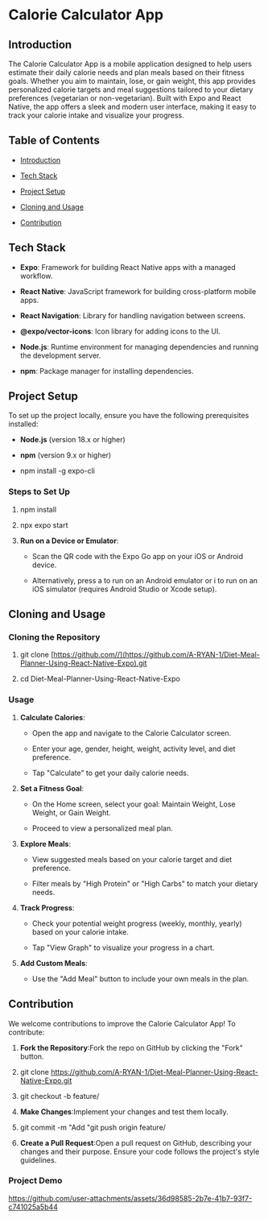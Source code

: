 Calorie Calculator App
======================

Introduction
------------

The Calorie Calculator App is a mobile application designed to help users estimate their daily calorie needs and plan meals based on their fitness goals. Whether you aim to maintain, lose, or gain weight, this app provides personalized calorie targets and meal suggestions tailored to your dietary preferences (vegetarian or non-vegetarian). Built with Expo and React Native, the app offers a sleek and modern user interface, making it easy to track your calorie intake and visualize your progress.

Table of Contents
-----------------

*   [Introduction](https://grok.com/chat/bb277433-a129-4072-849d-e6b62b2f8f34#introduction)
    
*   [Tech Stack](https://grok.com/chat/bb277433-a129-4072-849d-e6b62b2f8f34#tech-stack)
    
*   [Project Setup](https://grok.com/chat/bb277433-a129-4072-849d-e6b62b2f8f34#project-setup)
    
*   [Cloning and Usage](https://grok.com/chat/bb277433-a129-4072-849d-e6b62b2f8f34#cloning-and-usage)
    
*   [Contribution](https://grok.com/chat/bb277433-a129-4072-849d-e6b62b2f8f34#contribution)
    

Tech Stack
----------

*   **Expo**: Framework for building React Native apps with a managed workflow.
    
*   **React Native**: JavaScript framework for building cross-platform mobile apps.
    
*   **React Navigation**: Library for handling navigation between screens.
    
*   **@expo/vector-icons**: Icon library for adding icons to the UI.
    
*   **Node.js**: Runtime environment for managing dependencies and running the development server.
    
*   **npm**: Package manager for installing dependencies.
    

Project Setup
-------------

To set up the project locally, ensure you have the following prerequisites installed:

*   **Node.js** (version 18.x or higher)
    
*   **npm** (version 9.x or higher)
    
*   npm install -g expo-cli
    

### Steps to Set Up

1.  npm install
    
2.  npx expo start
    
3.  **Run on a Device or Emulator**:
    
    *   Scan the QR code with the Expo Go app on your iOS or Android device.
        
    *   Alternatively, press a to run on an Android emulator or i to run on an iOS simulator (requires Android Studio or Xcode setup).
        

Cloning and Usage
-----------------

### Cloning the Repository

1.  git clone [https://github.com//](https://github.com/A-RYAN-1/Diet-Meal-Planner-Using-React-Native-Expo).git
    
2.  cd Diet-Meal-Planner-Using-React-Native-Expo
    

### Usage

1.  **Calculate Calories**:
    
    *   Open the app and navigate to the Calorie Calculator screen.
        
    *   Enter your age, gender, height, weight, activity level, and diet preference.
        
    *   Tap "Calculate" to get your daily calorie needs.
        
2.  **Set a Fitness Goal**:
    
    *   On the Home screen, select your goal: Maintain Weight, Lose Weight, or Gain Weight.
        
    *   Proceed to view a personalized meal plan.
        
3.  **Explore Meals**:
    
    *   View suggested meals based on your calorie target and diet preference.
        
    *   Filter meals by "High Protein" or "High Carbs" to match your dietary needs.
        
4.  **Track Progress**:
    
    *   Check your potential weight progress (weekly, monthly, yearly) based on your calorie intake.
        
    *   Tap "View Graph" to visualize your progress in a chart.
        
5.  **Add Custom Meals**:
    
    *   Use the "Add Meal" button to include your own meals in the plan.
        

Contribution
------------

We welcome contributions to improve the Calorie Calculator App! To contribute:

1.  **Fork the Repository**:Fork the repo on GitHub by clicking the "Fork" button.
    
2.  git clone https://github.com/A-RYAN-1/Diet-Meal-Planner-Using-React-Native-Expo.git
    
3.  git checkout -b feature/
    
4.  **Make Changes**:Implement your changes and test them locally.
    
5.  git commit -m "Add "git push origin feature/
    
6.  **Create a Pull Request**:Open a pull request on GitHub, describing your changes and their purpose. Ensure your code follows the project's style guidelines.
    

### Project Demo

https://github.com/user-attachments/assets/36d98585-2b7e-41b7-93f7-c741025a5b44
